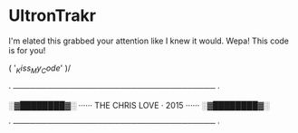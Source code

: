 # UltronTrakr

I'm elated this grabbed your attention like I knew it would. 
Wepa! This code is for you!

\( '$_Kiss_My_Code$' )/ 

 · ──────────────────────────────────── ·
 
   ░▓████████▓░ ······ THE CHRIS LOVE · 2015 ······  ░▓████████▓░
 
 · ──────────────────────────────────── ·
